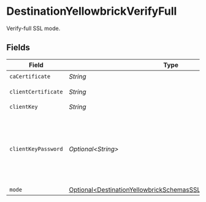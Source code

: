 # DestinationYellowbrickVerifyFull

Verify-full SSL mode.


## Fields

| Field                                                                                                                                    | Type                                                                                                                                     | Required                                                                                                                                 | Description                                                                                                                              |
| ---------------------------------------------------------------------------------------------------------------------------------------- | ---------------------------------------------------------------------------------------------------------------------------------------- | ---------------------------------------------------------------------------------------------------------------------------------------- | ---------------------------------------------------------------------------------------------------------------------------------------- |
| `caCertificate`                                                                                                                          | *String*                                                                                                                                 | :heavy_check_mark:                                                                                                                       | CA certificate                                                                                                                           |
| `clientCertificate`                                                                                                                      | *String*                                                                                                                                 | :heavy_check_mark:                                                                                                                       | Client certificate                                                                                                                       |
| `clientKey`                                                                                                                              | *String*                                                                                                                                 | :heavy_check_mark:                                                                                                                       | Client key                                                                                                                               |
| `clientKeyPassword`                                                                                                                      | *Optional\<String>*                                                                                                                      | :heavy_minus_sign:                                                                                                                       | Password for keystorage. This field is optional. If you do not add it - the password will be generated automatically.                    |
| `mode`                                                                                                                                   | [Optional\<DestinationYellowbrickSchemasSSLModeSSLModes6Mode>](../../models/shared/DestinationYellowbrickSchemasSSLModeSSLModes6Mode.md) | :heavy_minus_sign:                                                                                                                       | N/A                                                                                                                                      |